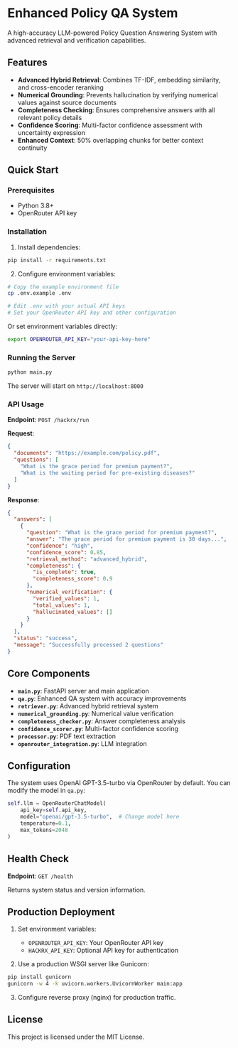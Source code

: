 # Enhanced Policy QA System

A high-accuracy LLM-powered Policy Question Answering System with advanced retrieval and verification capabilities.

## Features

- **Advanced Hybrid Retrieval**: Combines TF-IDF, embedding similarity, and cross-encoder reranking
- **Numerical Grounding**: Prevents hallucination by verifying numerical values against source documents
- **Completeness Checking**: Ensures comprehensive answers with all relevant policy details
- **Confidence Scoring**: Multi-factor confidence assessment with uncertainty expression
- **Enhanced Context**: 50% overlapping chunks for better context continuity

## Quick Start

### Prerequisites

- Python 3.8+
- OpenRouter API key

### Installation

1. Install dependencies:
```bash
pip install -r requirements.txt
```

2. Configure environment variables:
```bash
# Copy the example environment file
cp .env.example .env

# Edit .env with your actual API keys
# Set your OpenRouter API key and other configuration
```

Or set environment variables directly:
```bash
export OPENROUTER_API_KEY="your-api-key-here"
```

### Running the Server

```bash
python main.py
```

The server will start on `http://localhost:8000`

### API Usage

**Endpoint**: `POST /hackrx/run`

**Request**:
```json
{
  "documents": "https://example.com/policy.pdf",
  "questions": [
    "What is the grace period for premium payment?",
    "What is the waiting period for pre-existing diseases?"
  ]
}
```

**Response**:
```json
{
  "answers": [
    {
      "question": "What is the grace period for premium payment?",
      "answer": "The grace period for premium payment is 30 days...",
      "confidence": "high",
      "confidence_score": 0.85,
      "retrieval_method": "advanced_hybrid",
      "completeness": {
        "is_complete": true,
        "completeness_score": 0.9
      },
      "numerical_verification": {
        "verified_values": 1,
        "total_values": 1,
        "hallucinated_values": []
      }
    }
  ],
  "status": "success",
  "message": "Successfully processed 2 questions"
}
```

## Core Components

- **`main.py`**: FastAPI server and main application
- **`qa.py`**: Enhanced QA system with accuracy improvements
- **`retriever.py`**: Advanced hybrid retrieval system
- **`numerical_grounding.py`**: Numerical value verification
- **`completeness_checker.py`**: Answer completeness analysis
- **`confidence_scorer.py`**: Multi-factor confidence scoring
- **`processor.py`**: PDF text extraction
- **`openrouter_integration.py`**: LLM integration

## Configuration

The system uses OpenAI GPT-3.5-turbo via OpenRouter by default. You can modify the model in `qa.py`:

```python
self.llm = OpenRouterChatModel(
    api_key=self.api_key,
    model="openai/gpt-3.5-turbo",  # Change model here
    temperature=0.1,
    max_tokens=2048
)
```

## Health Check

**Endpoint**: `GET /health`

Returns system status and version information.

## Production Deployment

1. Set environment variables:
   - `OPENROUTER_API_KEY`: Your OpenRouter API key
   - `HACKRX_API_KEY`: Optional API key for authentication

2. Use a production WSGI server like Gunicorn:
```bash
pip install gunicorn
gunicorn -w 4 -k uvicorn.workers.UvicornWorker main:app
```

3. Configure reverse proxy (nginx) for production traffic.

## License

This project is licensed under the MIT License.